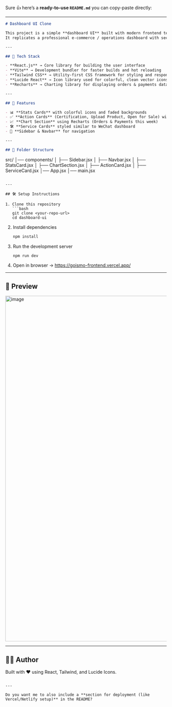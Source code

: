 Sure 👍 here’s a **ready-to-use `README.md`** you can copy-paste directly:

---

```markdown
# Dashboard UI Clone

This project is a simple **dashboard UI** built with modern frontend technologies.  
It replicates a professional e-commerce / operations dashboard with sections for **actions, statistics, charts, and services**.

---

## 🚀 Tech Stack

- **React.js** → Core library for building the user interface  
- **Vite** → Development bundler for faster builds and hot reloading  
- **Tailwind CSS** → Utility-first CSS framework for styling and responsive layouts  
- **Lucide React** → Icon library used for colorful, clean vector icons  
- **Recharts** → Charting library for displaying orders & payments data  

---

## 📌 Features

- 📊 **Stats Cards** with colorful icons and faded backgrounds  
- ✅ **Action Cards** (Certification, Upload Product, Open for Sale) with gradient styles and a "Go" button  
- 📈 **Chart Section** using Recharts (Orders & Payments this week)  
- 🛠️ **Service Cards** styled similar to WeChat dashboard  
- 📂 **Sidebar & Navbar** for navigation  

---

## 📂 Folder Structure

```

src/
│── components/
│   ├── Sidebar.jsx
│   ├── Navbar.jsx
│   ├── StatsCard.jsx
│   ├── ChartSection.jsx
│   ├── ActionCard.jsx
│   ├── ServiceCard.jsx
│── App.jsx
│── main.jsx

````

---

## 🛠️ Setup Instructions

1. Clone this repository  
   ```bash
   git clone <your-repo-url>
   cd dashboard-ui
````

2. Install dependencies

   ```bash
   npm install
   ```

3. Run the development server

   ```bash
   npm run dev
   ```

4. Open in browser → https://goismo-frontend.vercel.app/

---

## 📸 Preview

<img width="1920" height="1080" alt="image" src="https://github.com/user-attachments/assets/16386027-88aa-4acd-9250-193421be40eb" />


---

## 👨‍💻 Author

Built with ❤️ using React, Tailwind, and Lucide Icons.

```

---

Do you want me to also include a **section for deployment (like Vercel/Netlify setup)** in the README?
```
